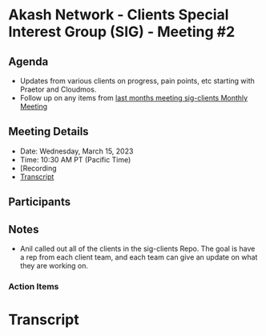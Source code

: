 
# Akash Network - Clients Special Interest Group (SIG) - Meeting #2

## Agenda

- Updates from various clients on progress, pain points, etc starting with Praetor and Cloudmos.
- Follow up on any items from [last months meeting sig-clients Monthly Meeting](https://github.com/akash-network/community/blob/main/sig-clients/meetings/002-2023-02-15.md)

## Meeting Details

- Date: Wednesday, March 15, 2023
- Time: 10:30 AM PT (Pacific Time)
- [Recording
- [Transcript](#transcript)

## Participants




## Notes

- Anil called out all of the clients in the sig-clients Repo. The goal is have a rep from each client team, and each team can give an update on what they are working on.



### Action Items




# **Transcript**
